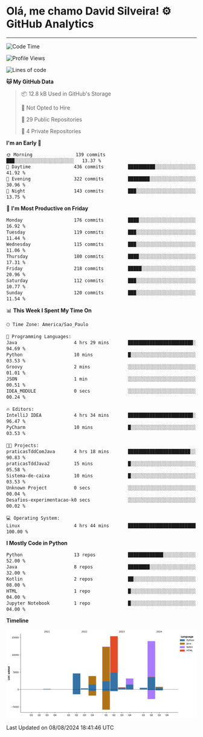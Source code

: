 
# Olá, me chamo David Silveira! ⚙️ GitHub Analytics

---
<!--START_SECTION:waka-->
![Code Time](http://img.shields.io/badge/Code%20Time-182%20hrs%207%20mins-blue)

![Profile Views](http://img.shields.io/badge/Profile%20Views-16-blue)

![Lines of code](https://img.shields.io/badge/From%20Hello%20World%20I%27ve%20Written-55.3%20thousand%20lines%20of%20code-blue)

**🐱 My GitHub Data** 

> 📦 12.8 kB Used in GitHub's Storage 
 > 
> 🚫 Not Opted to Hire
 > 
> 📜 29 Public Repositories 
 > 
> 🔑 4 Private Repositories 
 > 
**I'm an Early 🐤** 

```text
🌞 Morning                139 commits         ███░░░░░░░░░░░░░░░░░░░░░░   13.37 % 
🌆 Daytime                436 commits         ██████████░░░░░░░░░░░░░░░   41.92 % 
🌃 Evening                322 commits         ████████░░░░░░░░░░░░░░░░░   30.96 % 
🌙 Night                  143 commits         ███░░░░░░░░░░░░░░░░░░░░░░   13.75 % 
```
📅 **I'm Most Productive on Friday** 

```text
Monday                   176 commits         ████░░░░░░░░░░░░░░░░░░░░░   16.92 % 
Tuesday                  119 commits         ███░░░░░░░░░░░░░░░░░░░░░░   11.44 % 
Wednesday                115 commits         ███░░░░░░░░░░░░░░░░░░░░░░   11.06 % 
Thursday                 180 commits         ████░░░░░░░░░░░░░░░░░░░░░   17.31 % 
Friday                   218 commits         █████░░░░░░░░░░░░░░░░░░░░   20.96 % 
Saturday                 112 commits         ███░░░░░░░░░░░░░░░░░░░░░░   10.77 % 
Sunday                   120 commits         ███░░░░░░░░░░░░░░░░░░░░░░   11.54 % 
```


📊 **This Week I Spent My Time On** 

```text
🕑︎ Time Zone: America/Sao_Paulo

💬 Programming Languages: 
Java                     4 hrs 29 mins       ████████████████████████░   94.69 % 
Python                   10 mins             █░░░░░░░░░░░░░░░░░░░░░░░░   03.53 % 
Groovy                   2 mins              ░░░░░░░░░░░░░░░░░░░░░░░░░   01.01 % 
JSON                     1 min               ░░░░░░░░░░░░░░░░░░░░░░░░░   00.51 % 
IDEA_MODULE              0 secs              ░░░░░░░░░░░░░░░░░░░░░░░░░   00.24 % 

🔥 Editors: 
IntelliJ IDEA            4 hrs 34 mins       ████████████████████████░   96.47 % 
PyCharm                  10 mins             █░░░░░░░░░░░░░░░░░░░░░░░░   03.53 % 

🐱‍💻 Projects: 
praticasTddComJava       4 hrs 18 mins       ███████████████████████░░   90.83 % 
praticasTddJava2         15 mins             █░░░░░░░░░░░░░░░░░░░░░░░░   05.58 % 
Sistema-de-caixa         10 mins             █░░░░░░░░░░░░░░░░░░░░░░░░   03.53 % 
Unknown Project          0 secs              ░░░░░░░░░░░░░░░░░░░░░░░░░   00.04 % 
Desafios-experimentacao-k0 secs              ░░░░░░░░░░░░░░░░░░░░░░░░░   00.02 % 

💻 Operating System: 
Linux                    4 hrs 44 mins       █████████████████████████   100.00 % 
```

**I Mostly Code in Python** 

```text
Python                   13 repos            █████████████░░░░░░░░░░░░   52.00 % 
Java                     8 repos             ████████░░░░░░░░░░░░░░░░░   32.00 % 
Kotlin                   2 repos             ██░░░░░░░░░░░░░░░░░░░░░░░   08.00 % 
HTML                     1 repo              █░░░░░░░░░░░░░░░░░░░░░░░░   04.00 % 
Jupyter Notebook         1 repo              █░░░░░░░░░░░░░░░░░░░░░░░░   04.00 % 
```



**Timeline**

![Lines of Code chart](https://raw.githubusercontent.com/DavidSilveira80/DavidSilveira80/master/assets/bar_graph.png)


 Last Updated on 08/08/2024 18:41:46 UTC
<!--END_SECTION:waka-->



